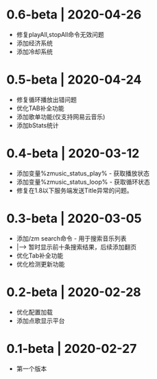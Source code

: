 # 0.6-beta | 2020-04-26
* 修复playAll,stopAll命令无效问题
* 添加经济系统
* 添加冷却系统
# 0.5-beta | 2020-04-24
* 修复循环播放出错问题
* 优化TAB补全功能
* 添加歌单功能(仅支持网易云音乐)
* 添加bStats统计
# 0.4-beta | 2020-03-12
* 添加变量%zmusic_status_play% - 获取播放状态
* 添加变量%zmusic_status_loop% - 获取循环状态
* 修复在1.8以下服务端发送Title异常的问题。
# 0.3-beta | 2020-03-05
* 添加/zm search命令 - 用于搜索音乐列表
* |--> 暂时显示前十条搜索结果，后续添加翻页
* 优化Tab补全功能
* 优化检测更新功能
# 0.2-beta | 2020-02-28
* 优化配置加载
* 添加点歌显示平台
# 0.1-beta | 2020-02-27
* 第一个版本